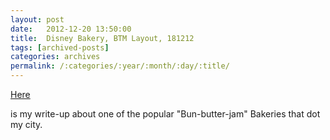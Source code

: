 ```yaml
---
layout: post
date:	2012-12-20 13:50:00
title:  Disney Bakery, BTM Layout, 181212
tags: [archived-posts]
categories: archives
permalink: /:categories/:year/:month/:day/:title/
---
```

<a href="http://bangalore.citizenmatters.in/blogs/show_entry/4748-disney-bakery"> Here </a>

is my write-up about one of the popular "Bun-butter-jam" Bakeries that dot my city.
